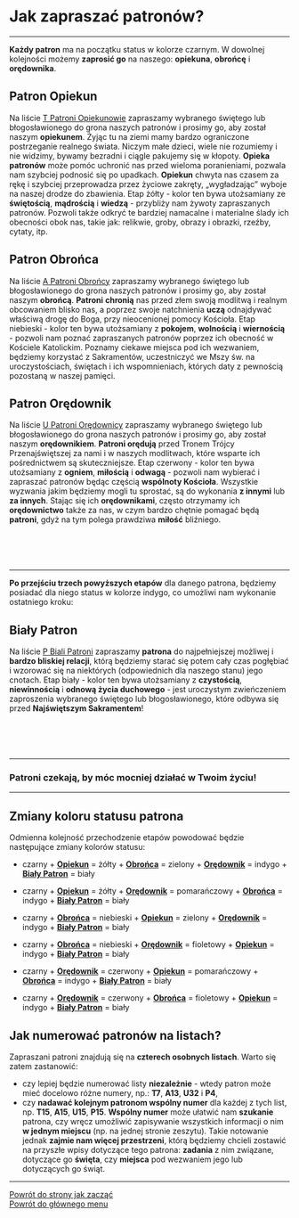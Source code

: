 # Jak zapraszać patronów?
---

**Każdy patron** ma na początku status w kolorze <span class="status status-black">czarnym</span>. W dowolnej kolejności możemy **zaprosić go** na naszego: **opiekuna**, **obrońcę** i **orędownika**.
## <span id="jak-zapraszac-patronow-patron-opiekun">Patron Opiekun</span>
Na liście [<span class="status status-list"><span class="status status-yellow">T</span> Patroni Opiekunowie</span>](patroni_opiekunowie.md) zapraszamy wybranego świętego lub błogosławionego do grona naszych patronów i prosimy go, aby został naszym **opiekunem**. Żyjąc tu na ziemi mamy bardzo ograniczone postrzeganie realnego świata. Niczym małe dzieci, wiele nie rozumiemy i nie widzimy, bywamy bezradni i ciągle pakujemy się w kłopoty. **Opieka patronów** może pomóc uchronić nas przed wieloma poranieniami, pozwala nam szybciej podnosić się po upadkach. **Opiekun** chwyta nas czasem za rękę i szybciej przeprowadza przez życiowe zakręty, „wygładzając” wyboje na naszej drodze do zbawienia. Etap <span class="status status-yellow">żółty</span> - kolor ten bywa utożsamiany ze **świętością**, **mądrością** i **wiedzą** - przybliży nam żywoty zapraszanych patronów. Pozwoli także odkryć te bardziej namacalne i materialne ślady ich obecności obok nas, takie jak: relikwie, groby, obrazy i obrazki, rzeźby, cytaty, itp.
## <span id="jak-zapraszac-patronow-patron-obronca">Patron Obrońca</span>
Na liście [<span class="status status-list"><span class="status status-blue">A</span> Patroni Obrońcy</span>](patroni_obroncy.md) zapraszamy wybranego świętego lub błogosławionego do grona naszych patronów i prosimy go, aby został naszym **obrońcą**. **Patroni** **chronią** nas przed złem swoją modlitwą i realnym obcowaniem blisko nas, a poprzez swoje natchnienia **uczą** odnajdywać właściwą drogę do Boga, przy nieocenionej pomocy Kościoła. Etap <span class="status status-blue">niebieski</span> - kolor ten bywa utożsamiany z **pokojem**, **wolnością** i **wiernością** - pozwoli nam poznać zapraszanych patronów poprzez ich obecność w Kościele Katolickim. Poznamy ciekawe miejsca pod ich wezwaniem, będziemy korzystać z Sakramentów, uczestniczyć we Mszy św. na uroczystościach, świętach i ich wspomnieniach, których daty z pewnością pozostaną w naszej pamięci.
## <span id="jak-zapraszac-patronow-patron-oredownik">Patron Orędownik</span>
Na liście [<span class="status status-list"><span class="status status-red">U</span> Patroni Orędownicy</span>](patroni_oredownicy.md) zapraszamy wybranego świętego lub błogosławionego do grona naszych patronów i prosimy go, aby został naszym **orędownikiem**. **Patroni orędują** przed Tronem Trójcy Przenajświętszej za nami i w naszych modlitwach, które wsparte ich pośrednictwem są skuteczniejsze. Etap <span class="status status-red">czerwony</span> - kolor ten bywa utożsamiany z **ogniem**, **miłością** i **odwagą** - pozwoli nam wybierać i zapraszać patronów będąc częścią **wspólnoty Kościoła**. Wszystkie wyzwania jakim będziemy mogli tu sprostać, są do wykonania **z innymi** lub **za innych**. Stając się ich **orędownikami**, często otrzymamy ich **orędownictwo** także za nas, w czym bardzo chętnie pomagać będą **patroni**, gdyż na tym polega prawdziwa **miłość** bliźniego.
<br />
<br />
<br />
<br />
<br />

---
**Po przejściu trzech powyższych etapów** dla danego patrona, będziemy posiadać dla niego status w kolorze <span class="status status-indigo">indygo</span>, co umożliwi nam wykonanie ostatniego kroku:
## <span id="jak-zapraszac-patronow-bialy-patron">Biały Patron</span>
Na liście [<span class="status status-list"><span class="status status-white">P</span> Biali Patroni</span>](biali_patroni.md) zapraszamy **patrona** do najpełniejszej możliwej i **bardzo bliskiej relacji**, którą będziemy starać się potem cały czas pogłębiać i wzorować się na niektórych (odpowiednich dla naszego stanu) jego cnotach. Etap <span class="status status-white">biały</span> - kolor ten bywa utożsamiany z **czystością**, **niewinnością** i **odnową życia duchowego** - jest uroczystym zwieńczeniem zaproszenia wybranego świętego lub błogosławionego, które odbywa się przed **Najświętszym Sakramentem**!
<br />
<br />
<br />
<br />
<br />

---
### Patroni czekają, by móc mocniej działać w Twoim życiu!

---

## Zmiany koloru statusu patrona
Odmienna kolejność przechodzenie etapów powodować będzie następujące zmiany kolorów statusu:
- <span class="status status-black">czarny</span> + [<span class="status status-yellow">**Opiekun**</span>](patroni_opiekunowie.md) = <span class="status status-yellow">żółty</span> + [<span class="status status-blue">**Obrońca**</span>](patroni_obroncy.md) = <span class="status status-green">zielony</span> + [<span class="status status-red">**Orędownik**</span>](patroni_oredownicy.md) = <span class="status status-indigo">indygo</span> + [<span class="status status-white">**Biały Patron**</span>](biali_patroni.md) = <span class="status status-white">biały</span>

- <span class="status status-black">czarny</span> + [<span class="status status-yellow">**Opiekun**</span>](patroni_opiekunowie.md) = <span class="status status-yellow">żółty</span> + [<span class="status status-red">**Orędownik**</span>](patroni_oredownicy.md) = <span class="status status-orange">pomarańczowy</span> + [<span class="status status-blue">**Obrońca**</span>](patroni_obroncy.md) = <span class="status status-indigo">indygo</span> + [<span class="status status-white">**Biały Patron**</span>](biali_patroni.md) = <span class="status status-white">biały</span>

- <span class="status status-black">czarny</span> + [<span class="status status-blue">**Obrońca**</span>](patroni_obroncy.md) = <span class="status status-blue">niebieski</span> + [<span class="status status-yellow">**Opiekun**</span>](patroni_opiekunowie.md) = <span class="status status-green">zielony</span> + [<span class="status status-red">**Orędownik**</span>](patroni_oredownicy.md) = <span class="status status-indigo">indygo</span> + [<span class="status status-white">**Biały Patron**</span>](biali_patroni.md) = <span class="status status-white">biały</span>

- <span class="status status-black">czarny</span> + [<span class="status status-blue">**Obrońca**</span>](patroni_obroncy.md) = <span class="status status-blue">niebieski</span> + [<span class="status status-red">**Orędownik**</span>](patroni_oredownicy.md) = <span class="status status-violet">fioletowy</span> + [<span class="status status-yellow">**Opiekun**</span>](patroni_opiekunowie.md) = <span class="status status-indigo">indygo</span> + [<span class="status status-white">**Biały Patron**</span>](biali_patroni.md) = <span class="status status-white">biały</span>

- <span class="status status-black">czarny</span> + [<span class="status status-red">**Orędownik**</span>](patroni_oredownicy.md) = <span class="status status-red">czerwony</span> + [<span class="status status-yellow">**Opiekun**</span>](patroni_opiekunowie.md) = <span class="status status-orange">pomarańczowy</span> + [<span class="status status-blue">**Obrońca**</span>](patroni_obroncy.md) = <span class="status status-indigo">indygo</span> + [<span class="status status-white">**Biały Patron**</span>](biali_patroni.md) = <span class="status status-white">biały</span>

- <span class="status status-black">czarny</span> + [<span class="status status-red">**Orędownik**</span>](patroni_oredownicy.md) = <span class="status status-red">czerwony</span> + [<span class="status status-blue">**Obrońca**</span>](patroni_obroncy.md) = <span class="status status-violet">fioletowy</span> + [<span class="status status-yellow">**Opiekun**</span>](patroni_opiekunowie.md) = <span class="status status-indigo">indygo</span> + [<span class="status status-white">**Biały Patron**</span>](biali_patroni.md) = <span class="status status-white">biały</span>

## Jak numerować patronów na listach?
Zapraszani patroni znajdują się na **czterech osobnych listach**. Warto się zatem zastanowić:
- czy lepiej będzie numerować listy **niezależnie** - wtedy patron może mieć docelowo różne numery, np.: **T7**, **A13**, **U32** i **P4**,
- czy **nadawać kolejnym patronom wspólny numer** dla każdej z tych list, np. **T15**, **A15**, **U15**, **P15**.
**Wspólny numer** może ułatwić nam **szukanie** patrona, czy wręcz umożliwić zapisywanie wszystkich informacji o nim **w jednym miejscu** (np. na jednej stronie zeszytu). Takie notowanie jednak **zajmie nam więcej przestrzeni**, którą będziemy chcieli zostawić na przyszłe wpisy dotyczące tego patrona: **zadania** z nim związane, dotyczące go **święta**, czy **miejsca** pod wezwaniem jego lub dotyczących go świąt.

---
[Powrót do strony jak zacząć](jak_zaczac.md#jak-zaczac-patroni)  
[Powrót do głównego menu](index.md)
